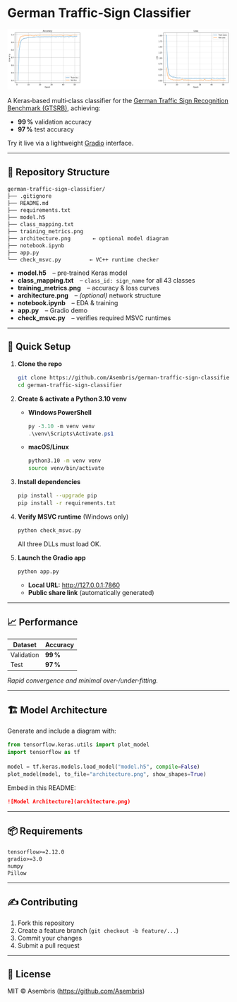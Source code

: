# German Traffic‑Sign Classifier

![Training Metrics](training_metrics.png)

A Keras‑based multi‑class classifier for the [German Traffic Sign Recognition Benchmark (GTSRB)](http://benchmark.ini.rub.de/?section=gtsrb&subsection=news), achieving:

- **99 %** validation accuracy  
- **97 %** test accuracy  

Try it live via a lightweight [Gradio](https://gradio.app) interface.

---

## 📁 Repository Structure

```
german-traffic-sign-classifier/
├── .gitignore
├── README.md
├── requirements.txt
├── model.h5
├── class_mapping.txt
├── training_metrics.png
├── architecture.png       ← optional model diagram
├── notebook.ipynb
├── app.py
└── check_msvc.py         ← VC++ runtime checker
```

- **model.h5** – pre‑trained Keras model  
- **class_mapping.txt** – `class_id: sign_name` for all 43 classes  
- **training_metrics.png** – accuracy & loss curves  
- **architecture.png** – _(optional)_ network structure  
- **notebook.ipynb** – EDA & training  
- **app.py** – Gradio demo  
- **check_msvc.py** – verifies required MSVC runtimes

---

## 🚀 Quick Setup

1. **Clone the repo**  
   ```bash
   git clone https://github.com/Asembris/german-traffic-sign-classifier.git
   cd german-traffic-sign-classifier
   ```

2. **Create & activate a Python 3.10 venv**

   - **Windows PowerShell**  
     ```powershell
     py -3.10 -m venv venv
     .\venv\Scripts\Activate.ps1
     ```

   - **macOS/Linux**  
     ```bash
     python3.10 -m venv venv
     source venv/bin/activate
     ```

3. **Install dependencies**  
   ```bash
   pip install --upgrade pip
   pip install -r requirements.txt
   ```

4. **Verify MSVC runtime** (Windows only)  
   ```bash
   python check_msvc.py
   ```  
   All three DLLs must load OK.

5. **Launch the Gradio app**  
   ```bash
   python app.py
   ```  
   - **Local URL:** http://127.0.0.1:7860  
   - **Public share link** (automatically generated)

---

## 📈 Performance

| Dataset      | Accuracy |
| ------------ | -------- |
| Validation   | **99 %** |
| Test         | **97 %** |

*Rapid convergence and minimal over‑/under‑fitting.*  

---

## 🏗️ Model Architecture

Generate and include a diagram with:

```python
from tensorflow.keras.utils import plot_model
import tensorflow as tf

model = tf.keras.models.load_model("model.h5", compile=False)
plot_model(model, to_file="architecture.png", show_shapes=True)
```

Embed in this README:

```markdown
![Model Architecture](architecture.png)
```

---

## 📦 Requirements

```text
tensorflow>=2.12.0
gradio>=3.0
numpy
Pillow
```

---

## ✍️ Contributing

1. Fork this repository  
2. Create a feature branch (`git checkout -b feature/...`)  
3. Commit your changes  
4. Submit a pull request  

---

## 📜 License

MIT © Asembris (https://github.com/Asembris)
